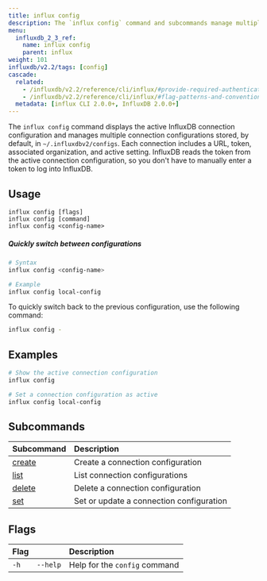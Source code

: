 ```yaml
---
title: influx config
description: The `influx config` command and subcommands manage multiple InfluxDB connection configurations.
menu:
  influxdb_2_3_ref:
    name: influx config
    parent: influx
weight: 101
influxdb/v2.2/tags: [config]
cascade:
  related:
    - /influxdb/v2.2/reference/cli/influx/#provide-required-authentication-credentials, influx CLI—Provide required authentication credentials
    - /influxdb/v2.2/reference/cli/influx/#flag-patterns-and-conventions, influx CLI—Flag patterns and conventions
  metadata: [influx CLI 2.0.0+, InfluxDB 2.0.0+]
---
```


The `influx config` command displays the active InfluxDB connection configuration
and manages multiple connection configurations stored, by default, in `~/.influxdbv2/configs`.
Each connection includes a URL, token, associated organization, and active setting.
InfluxDB reads the token from the active connection configuration, so you don't
have to manually enter a token to log into InfluxDB.

## Usage
```
influx config [flags]
influx config [command]
influx config <config-name>
```

##### Quickly switch between configurations
```sh
# Syntax
influx config <config-name>

# Example
influx config local-config
```

To quickly switch back to the previous configuration, use the following command:

```sh
influx config -
```

## Examples
```sh
# Show the active connection configuration
influx config

# Set a connection configuration as active
influx config local-config
```

## Subcommands
| Subcommand                                                   | Description                              |
|:----                                                         |:-----------                              |
| [create](/influxdb/v2.2/reference/cli/influx/config/create/) | Create a connection configuration        |
| [list](/influxdb/v2.2/reference/cli/influx/config/list/)     | List connection configurations           |
| [delete](/influxdb/v2.2/reference/cli/influx/config/rm/)     | Delete a connection configuration        |
| [set](/influxdb/v2.2/reference/cli/influx/config/set/)       | Set or update a connection configuration |

## Flags
| Flag |          | Description                   |
|:---- |:---      |:-----------                   |
| `-h` | `--help` | Help for the `config` command |
